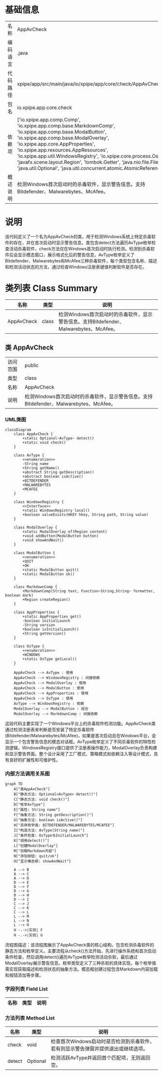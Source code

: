 # 基础信息

|      |      |
|------|------|
| 名称 | AppAvCheck |
| 编码语言 | .java |
| 代码路径 | xpipe/app/src/main/java/io/xpipe/app/core/check/AppAvCheck.java |
| 包名 | io.xpipe.app.core.check |
| 依赖项 | ['io.xpipe.app.comp.Comp', 'io.xpipe.app.comp.base.MarkdownComp', 'io.xpipe.app.comp.base.ModalButton', 'io.xpipe.app.comp.base.ModalOverlay', 'io.xpipe.app.core.AppProperties', 'io.xpipe.app.resources.AppResources', 'io.xpipe.app.util.WindowsRegistry', 'io.xpipe.core.process.OsType', 'javafx.scene.layout.Region', 'lombok.Getter', 'java.nio.file.Files', 'java.util.Optional', 'java.util.concurrent.atomic.AtomicReference'] |
| 概述说明 | 检测Windows首次启动时的杀毒软件，显示警告信息。支持Bitdefender、Malwarebytes、McAfee。 |

# 说明

该代码定义了一个名为AppAvCheck的类，用于检测Windows系统上特定杀毒软件的存在，并在首次启动时显示警告信息。类包含detect方法遍历AvType枚举检查活动杀毒软件，check方法仅在Windows首次启动时执行检测。检测到杀毒软件后会显示模态窗口，展示格式化后的警告信息。AvType枚举定义了Bitdefender、Malwarebytes和McAfee三种杀毒软件，每个类型包含名称、描述和检测活动状态的方法，通过检查Windows注册表键值判断软件是否存在。

# 类列表 Class Summary

| 名称   | 类型  | 说明 |
|-------|------|-------------|
| AppAvCheck | class | 检测Windows首次启动时的杀毒软件，显示警告信息。支持Bitdefender、Malwarebytes、McAfee。 |



## 类 AppAvCheck

|      |      |
|------|------|
| 访问范围 | public |
| 类型 | class |
| 名称 | AppAvCheck |
| 说明 | 检测Windows首次启动时的杀毒软件，显示警告信息。支持Bitdefender、Malwarebytes、McAfee。 |


### UML类图

```mermaid
classDiagram
    class AppAvCheck {
        +static Optional~AvType~ detect()
        +static void check()
    }

    class AvType {
        <<enumeration>>
        -String name
        +String getName()
        +abstract String getDescription()
        +abstract boolean isActive()
        +BITDEFENDER
        +MALWAREBYTES
        +MCAFEE
    }

    class WindowsRegistry {
        <<Interface>>
        +static WindowsRegistry local()
        +boolean valueExists(HKEY hkey, String path, String value)
    }

    class ModalOverlay {
        +static ModalOverlay of(Region content)
        +void addButton(ModalButton button)
        +void showAndWait()
    }

    class ModalButton {
        <<enumeration>>
        +QUIT
        +OK
        +static ModalButton quit()
        +static ModalButton ok()
    }

    class MarkdownComp {
        +MarkdownComp(String text, Function~String,String~ formatter, boolean dark)
        +Region createRegion()
    }

    class AppProperties {
        +static AppProperties get()
        -boolean initialLaunch
        -String version
        +boolean isInitialLaunch()
        +String getVersion()
    }

    class OsType {
        <<enumeration>>
        +WINDOWS
        +static OsType getLocal()
    }

    AppAvCheck --> AvType : 使用
    AppAvCheck --> WindowsRegistry : 间接依赖
    AppAvCheck --> ModalOverlay : 使用
    AppAvCheck --> ModalButton : 使用
    AppAvCheck --> AppProperties : 使用
    AppAvCheck --> OsType : 使用
    AvType --> WindowsRegistry : 依赖
    ModalOverlay --> ModalButton : 组合
    ModalOverlay --> MarkdownComp : 间接依赖
```

这段代码主要实现了一个Windows平台上的杀毒软件检测功能。AppAvCheck类通过检测注册表来判断是否安装了特定杀毒软件(Bitdefender/Malwarebytes/McAfee)，如果是首次启动且在Windows平台，会显示一个包含警告信息的模态对话框。AvType枚举定义了不同杀毒软件的特性检测逻辑，WindowsRegistry接口提供了注册表操作能力，ModalOverlay负责构建和显示警告界面。整个设计采用了工厂模式、策略模式和依赖注入等设计模式，具有良好的扩展性和可维护性。


### 内部方法调用关系图

```mermaid
graph TD
    A["类AppAvCheck"]
    B["静态方法: Optional<AvType> detect()"]
    C["静态方法: void check()"]
    D["枚举AvType"]
    E["属性: String name"]
    F["抽象方法: String getDescription()"]
    G["抽象方法: boolean isActive()"]
    H["具体枚举值: BITDEFENDER/MALWAREBYTES/MCAFEE"]
    I["构造方法: AvType(String name)"]
    J["条件检查: OsType与InitialLaunch"]
    K["调用detect()"]
    L["创建ModalOverlay"]
    M["加载Markdown内容"]
    N["添加按钮: quit/ok"]
    O["显示模态框: showAndWait"]

    A --> B
    A --> C
    A --> D
    D --> E
    D --> F
    D --> G
    D --> H
    D --> I
    C --> J
    C --> K
    C --> L
    L --> M
    L --> N
    L --> O
    H -.->|实现| F
    H -.->|实现| G
```

流程图描述：该流程图展示了AppAvCheck类的核心结构，包含检测杀毒软件的静态方法和枚举定义。主要流程从check()方法开始，先进行操作系统和首次启动条件检查，然后调用detect()遍历AvType枚举检测活动杀软，最后通过ModalOverlay展示警告信息。枚举类型定义了三种杀软的具体实现，每个枚举值需实现获取描述和检测状态的抽象方法。模态框创建过程包含Markdown内容加载和按钮添加等步骤。

### 字段列表 Field List

| 名称  | 类型  | 说明 |
|-------|-------|------|

### 方法列表 Method List

| 名称  | 类型  | 说明 |
|-------|-------|------|
| check | void | 检查首次Windows启动时是否检测到杀毒软件，若有则显示警告弹窗并提供退出或继续选项。 |
| detect | Optional<AvType> | 检测活跃AvType并返回首个匹配项，无则返回空。 |




